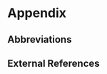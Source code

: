 # Appendix

## Abbreviations

[^1]: TC - Test-Case
[^2]: TB - Test-Bench

[^3]: CLI - Command Line Interface



## External References



